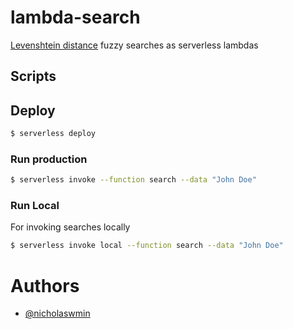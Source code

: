 # lambda-search
[Levenshtein distance][leven-dist] fuzzy searches as serverless lambdas

## Scripts

## Deploy

```bash
$ serverless deploy
```

### Run production

```bash
$ serverless invoke --function search --data "John Doe"
```

### Run Local

For invoking searches locally

```bash
$ serverless invoke local --function search --data "John Doe"
```

# Authors

- [@nicholaswmin][nicholaswmin]

[leven-dist]: https://en.wikipedia.org/wiki/Levenshtein_distance
[nicholaswmin]: https://github.com/nicholaswmin
